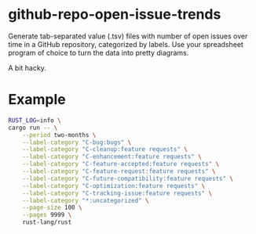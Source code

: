 # github-repo-open-issue-trends
Generate tab-separated value (.tsv) files with number of open issues over time in a GitHub repository, categorized by labels. Use your spreadsheet program of choice to turn the data into pretty diagrams.

A bit hacky.

# Example

```sh
RUST_LOG=info \
cargo run -- \
    --period two-months \
    --label-category "C-bug:bugs" \
    --label-category "C-cleanup:feature requests" \
    --label-category "C-enhancement:feature requests" \
    --label-category "C-feature-accepted:feature requests" \
    --label-category "C-feature-request:feature requests" \
    --label-category "C-future-compatibility:feature requests" \
    --label-category "C-optimization:feature requests" \
    --label-category "C-tracking-issue:feature requests" \
    --label-category "*:uncategorized" \
    --page-size 100 \
    --pages 9999 \
    rust-lang/rust
```
